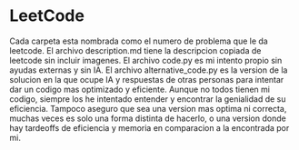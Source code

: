 # LeetCode
Cada carpeta esta nombrada como el numero de problema que le da leetcode.
El archivo description.md tiene la descripcion copiada de leetcode sin incluir imagenes.
El archivo code.py es mi intento propio sin ayudas externas y sin IA.
El archivo alternative_code.py es la version de la solucion en la que ocupe IA y respuestas de otras personas para intentar dar un codigo mas optimizado y eficiente. Aunque no todos tienen mi codigo, siempre los he intentado entender y encontrar la genialidad de su eficiencia. Tampoco aseguro que sea una version mas optima ni correcta, muchas veces es solo una forma distinta de hacerlo, o una version donde hay tardeoffs de eficiencia y memoria en comparacion a la encontrada por mi.